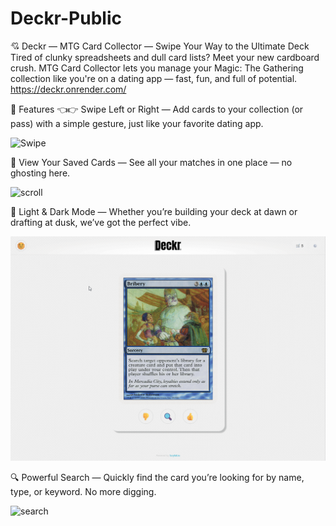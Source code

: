 # Deckr-Public
💘 Deckr — MTG Card Collector — Swipe Your Way to the Ultimate Deck
Tired of clunky spreadsheets and dull card lists? Meet your new cardboard crush. MTG Card Collector lets you manage your Magic: The Gathering collection like you're on a dating app — fast, fun, and full of potential.
https://deckr.onrender.com/

🔮 Features
👈👉 Swipe Left or Right — Add cards to your collection (or pass) with a simple gesture, just like your favorite dating app.

![Swipe](swipe.gif)




📂 View Your Saved Cards — See all your matches in one place — no ghosting here.

![scroll](scroll.gif)


🌙 Light & Dark Mode — Whether you’re building your deck at dawn or drafting at dusk, we’ve got the perfect vibe.

![lightmode](nightmode.gif)



🔍 Powerful Search — Quickly find the card you’re looking for by name, type, or keyword. No more digging.

![search](search.gif)
